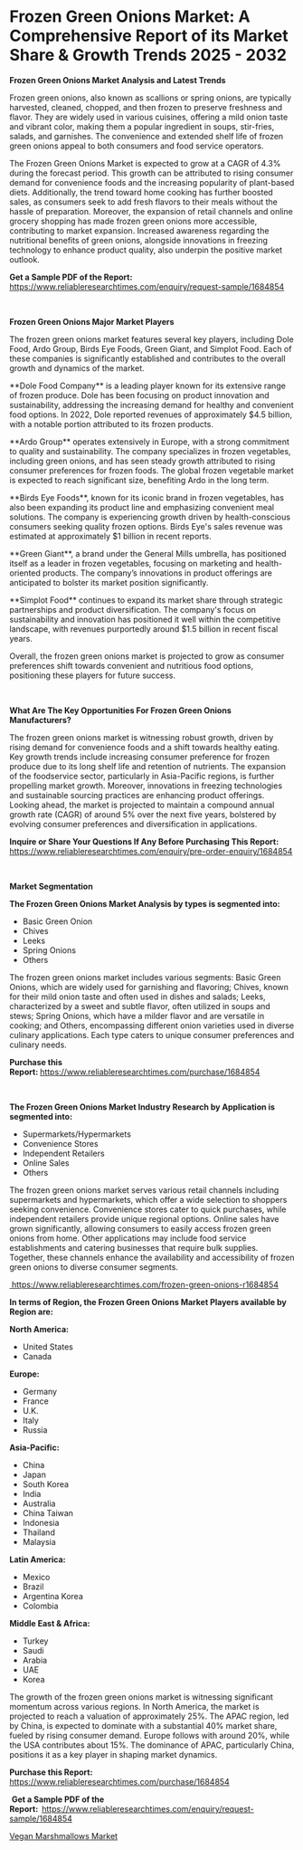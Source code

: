 <p><h1>Frozen Green Onions Market: A Comprehensive Report of its Market Share & Growth Trends 2025 - 2032</h1></p><p><strong>Frozen Green Onions Market Analysis and Latest Trends</strong></p>
<p><p>Frozen green onions, also known as scallions or spring onions, are typically harvested, cleaned, chopped, and then frozen to preserve freshness and flavor. They are widely used in various cuisines, offering a mild onion taste and vibrant color, making them a popular ingredient in soups, stir-fries, salads, and garnishes. The convenience and extended shelf life of frozen green onions appeal to both consumers and food service operators. </p><p>The Frozen Green Onions Market is expected to grow at a CAGR of 4.3% during the forecast period. This growth can be attributed to rising consumer demand for convenience foods and the increasing popularity of plant-based diets. Additionally, the trend toward home cooking has further boosted sales, as consumers seek to add fresh flavors to their meals without the hassle of preparation. Moreover, the expansion of retail channels and online grocery shopping has made frozen green onions more accessible, contributing to market expansion. Increased awareness regarding the nutritional benefits of green onions, alongside innovations in freezing technology to enhance product quality, also underpin the positive market outlook.</p></p>
<p><strong>Get a Sample PDF of the Report:&nbsp;</strong> <a href="https://www.reliableresearchtimes.com/enquiry/request-sample/1684854?utm_campaign=3007&utm_medium=2&utm_source=Github&utm_content=ia&utm_term=07042025&utm_id=frozen-green-onions">https://www.reliableresearchtimes.com/enquiry/request-sample/1684854</a></p>
<p>&nbsp;</p>
<p><strong>Frozen Green Onions Major Market Players</strong></p>
<p><p>The frozen green onions market features several key players, including Dole Food, Ardo Group, Birds Eye Foods, Green Giant, and Simplot Food. Each of these companies is significantly established and contributes to the overall growth and dynamics of the market.</p><p>**Dole Food Company** is a leading player known for its extensive range of frozen produce. Dole has been focusing on product innovation and sustainability, addressing the increasing demand for healthy and convenient food options. In 2022, Dole reported revenues of approximately $4.5 billion, with a notable portion attributed to its frozen products.</p><p>**Ardo Group** operates extensively in Europe, with a strong commitment to quality and sustainability. The company specializes in frozen vegetables, including green onions, and has seen steady growth attributed to rising consumer preferences for frozen foods. The global frozen vegetable market is expected to reach significant size, benefiting Ardo in the long term.</p><p>**Birds Eye Foods**, known for its iconic brand in frozen vegetables, has also been expanding its product line and emphasizing convenient meal solutions. The company is experiencing growth driven by health-conscious consumers seeking quality frozen options. Birds Eye's sales revenue was estimated at approximately $1 billion in recent reports.</p><p>**Green Giant**, a brand under the General Mills umbrella, has positioned itself as a leader in frozen vegetables, focusing on marketing and health-oriented products. The company’s innovations in product offerings are anticipated to bolster its market position significantly.</p><p>**Simplot Food** continues to expand its market share through strategic partnerships and product diversification. The company's focus on sustainability and innovation has positioned it well within the competitive landscape, with revenues purportedly around $1.5 billion in recent fiscal years.</p><p>Overall, the frozen green onions market is projected to grow as consumer preferences shift towards convenient and nutritious food options, positioning these players for future success.</p></p>
<p>&nbsp;</p>
<p><strong>What Are The Key Opportunities For Frozen Green Onions Manufacturers?</strong></p>
<p><p>The frozen green onions market is witnessing robust growth, driven by rising demand for convenience foods and a shift towards healthy eating. Key growth trends include increasing consumer preference for frozen produce due to its long shelf life and retention of nutrients. The expansion of the foodservice sector, particularly in Asia-Pacific regions, is further propelling market growth. Moreover, innovations in freezing technologies and sustainable sourcing practices are enhancing product offerings. Looking ahead, the market is projected to maintain a compound annual growth rate (CAGR) of around 5% over the next five years, bolstered by evolving consumer preferences and diversification in applications.</p></p>
<p><strong>Inquire or Share Your Questions If Any Before Purchasing This Report:</strong> <a href="https://www.reliableresearchtimes.com/enquiry/pre-order-enquiry/1684854?utm_campaign=3007&utm_medium=2&utm_source=Github&utm_content=ia&utm_term=07042025&utm_id=frozen-green-onions">https://www.reliableresearchtimes.com/enquiry/pre-order-enquiry/1684854</a></p>
<p>&nbsp;</p>
<p><strong>Market Segmentation</strong></p>
<p><strong>The Frozen Green Onions Market Analysis by types is segmented into:</strong></p>
<p><ul><li>Basic Green Onion</li><li>Chives</li><li>Leeks</li><li>Spring Onions</li><li>Others</li></ul></p>
<p><p>The frozen green onions market includes various segments: Basic Green Onions, which are widely used for garnishing and flavoring; Chives, known for their mild onion taste and often used in dishes and salads; Leeks, characterized by a sweet and subtle flavor, often utilized in soups and stews; Spring Onions, which have a milder flavor and are versatile in cooking; and Others, encompassing different onion varieties used in diverse culinary applications. Each type caters to unique consumer preferences and culinary needs.</p></p>
<p><strong>Purchase this Report:&nbsp;</strong><a href="https://www.reliableresearchtimes.com/purchase/1684854?utm_campaign=3007&utm_medium=2&utm_source=Github&utm_content=ia&utm_term=07042025&utm_id=frozen-green-onions">https://www.reliableresearchtimes.com/purchase/1684854</a></p>
<p>&nbsp;</p>
<p><strong>The Frozen Green Onions Market Industry Research by Application is segmented into:</strong></p>
<p><ul><li>Supermarkets/Hypermarkets</li><li>Convenience Stores</li><li>Independent Retailers</li><li>Online Sales</li><li>Others</li></ul></p>
<p><p>The frozen green onions market serves various retail channels including supermarkets and hypermarkets, which offer a wide selection to shoppers seeking convenience. Convenience stores cater to quick purchases, while independent retailers provide unique regional options. Online sales have grown significantly, allowing consumers to easily access frozen green onions from home. Other applications may include food service establishments and catering businesses that require bulk supplies. Together, these channels enhance the availability and accessibility of frozen green onions to diverse consumer segments.</p></p>
<p><a href="https://www.reliableresearchtimes.com/frozen-green-onions-r1684854?utm_campaign=3007&utm_medium=2&utm_source=Github&utm_content=ia&utm_term=07042025&utm_id=frozen-green-onions">&nbsp;https://www.reliableresearchtimes.com/frozen-green-onions-r1684854</a></p>
<p><strong>In terms of Region, the Frozen Green Onions Market Players available by Region are:</strong></p>
<p>
    <p> <strong> North America: </strong>
        <ul>
            <li>United States</li>
            <li>Canada</li>
        </ul>
        </p> 
    <p> <strong> Europe: </strong>
        <ul>
            <li>Germany</li>
            <li>France</li>
            <li>U.K.</li>
            <li>Italy</li>
            <li>Russia</li>
        </ul>
        </p> 
    <p> <strong> Asia-Pacific: </strong>
        <ul>
            <li>China</li>
            <li>Japan</li>
            <li>South Korea</li>
            <li>India</li>
            <li>Australia</li>
            <li>China Taiwan</li>
            <li>Indonesia</li>
            <li>Thailand</li>
            <li>Malaysia</li>
        </ul>
        </p> 
    <p> <strong> Latin America: </strong>
        <ul>
            <li>Mexico</li>
            <li>Brazil</li>
            <li>Argentina Korea</li>
            <li>Colombia</li>
        </ul>
        </p> 
    <p> <strong> Middle East & Africa: </strong>
        <ul>
            <li>Turkey</li>
            <li>Saudi</li>
            <li>Arabia</li>
            <li>UAE</li>
            <li>Korea</li>
        </ul>
    </p>
    </p>
<p><p>The growth of the frozen green onions market is witnessing significant momentum across various regions. In North America, the market is projected to reach a valuation of approximately 25%. The APAC region, led by China, is expected to dominate with a substantial 40% market share, fueled by rising consumer demand. Europe follows with around 20%, while the USA contributes about 15%. The dominance of APAC, particularly China, positions it as a key player in shaping market dynamics.</p></p>
<p><strong>Purchase this Report: </strong><a href="https://www.reliableresearchtimes.com/purchase/1684854?utm_campaign=3007&utm_medium=2&utm_source=Github&utm_content=ia&utm_term=07042025&utm_id=frozen-green-onions">https://www.reliableresearchtimes.com/purchase/1684854</a></p>
<p>&nbsp;<strong>Get a Sample PDF of the Report:&nbsp;&nbsp;</strong><a href="https://www.reliableresearchtimes.com/enquiry/request-sample/1684854?utm_campaign=3007&utm_medium=2&utm_source=Github&utm_content=ia&utm_term=07042025&utm_id=frozen-green-onions">https://www.reliableresearchtimes.com/enquiry/request-sample/1684854</a></p>
<p><strong></strong></p>
<p><p><a href="https://github.com/salodipura00/Market-Research-Report-List-1/blob/main/vegan-marshmallows-market.md?utm_campaign=3007&utm_medium=2&utm_source=Github&utm_content=ia&utm_term=07042025&utm_id=frozen-green-onions">Vegan Marshmallows Market</a></p></p>